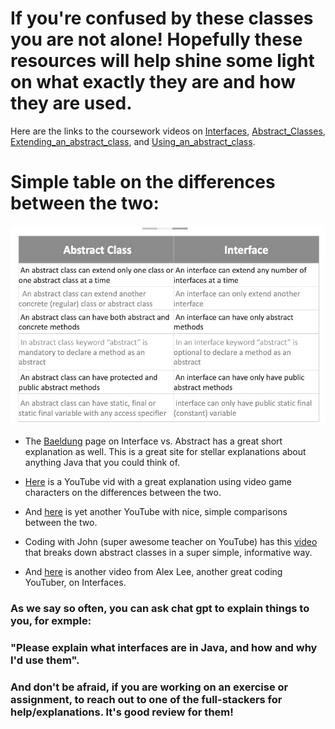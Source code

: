 # If you're confused by these classes you are not alone! Hopefully these resources will help shine some light on what exactly they are and how they are used.

Here are the links to the coursework videos on [Interfaces](https://courses.coderscampus.com/students/courses/274/sections/678/lessons/4843), [Abstract_Classes](https://courses.coderscampus.com/students/courses/274/sections/678/lessons/4844), [Extending_an_abstract_class](https://courses.coderscampus.com/students/courses/274/sections/678/lessons/4845), and [Using_an_abstract_class](https://courses.coderscampus.com/students/courses/274/sections/678/lessons/4846).

# Simple table on the differences between the two:
![Alt text](images/php3TRmaF.jpg)

- The [Baeldung](https://www.baeldung.com/java-interface-vs-abstract-class) page on Interface vs. Abstract has a great short explanation as well.  This is a great site for stellar explanations about anything Java that you could think of.

- [Here](https://www.youtube.com/watch?v=uA_6W4aWRFg) is a YouTube vid with a great explanation using video game characters on the differences between the two.

- And [here](https://www.youtube.com/watch?v=2aQ9Y7bumts) is yet another YouTube with nice, simple comparisons between the two.

- Coding with John (super awesome teacher on YouTube) has this [video](https://www.youtube.com/watch?v=HvPlEJ3LHgE) that breaks down abstract classes in a super simple, informative way.

- And [here](https://www.youtube.com/watch?v=kTpp5n_CppQ) is another video from Alex Lee, another great coding YouTuber, on Interfaces.

### As we say so often, you can ask chat gpt to explain things to you, for exmple:
### "Please explain what interfaces are in Java, and how and why I'd use them".

### And don't be afraid, if you are working on an exercise or assignment, to reach out to one of the full-stackers for help/explanations.  It's good review for them! 